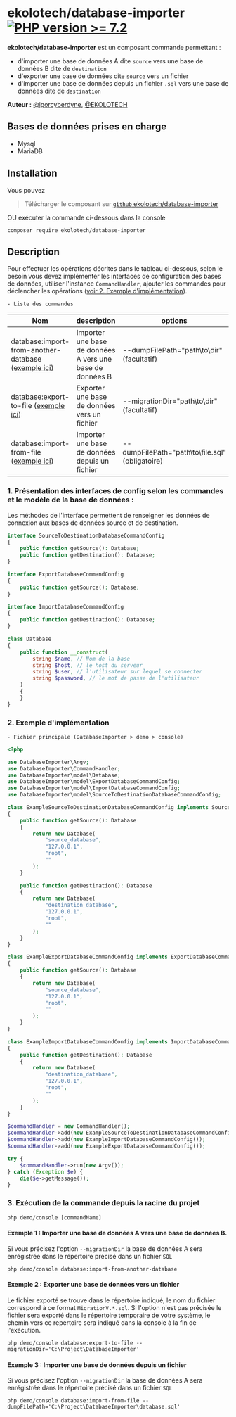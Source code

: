 # ekolotech/database-importer [![PHP version >= 7.2](https://github.com/igorcyberdyne/DatabaseImporter)](https://www.php.net/releases/7_2_0.php)

**ekolotech/database-importer** est un composant commande permettant :
- d'importer une base de données A dite `source` vers une base de données B dite de `destination`
- d'exporter une base de données dite `source` vers un fichier
- d'importer une base de données depuis un fichier `.sql` vers une base de données dite de `destination`

**Auteur :** [@igorcyberdyne](https://github.com/igorcyberdyne), [@EKOLOTECH](https://ekolotech.fr)

## Bases de données prises en charge
- Mysql
- MariaDB

## Installation
Vous pouvez
> Télécharger le composant sur [`github` ekolotech/database-importer](https://github.com/igorcyberdyne/DatabaseImporter.git)

OU exécuter la commande ci-dessous dans la console

    composer require ekolotech/database-importer


## Description
Pour effectuer les opérations décrites dans le tableau ci-dessous, selon le besoin vous devez implémenter 
les interfaces de configuration des bases de données, utiliser l'instance `CommandHandler`, ajouter les commandes pour déclencher les opérations
([voir 2. Exemple d'implémentation](#implementation-example)).


`- Liste des commandes`

| Nom                                                                                  | description                                                | options                                         | Interface de config                        |
|--------------------------------------------------------------------------------------|------------------------------------------------------------|-------------------------------------------------|--------------------------------------------|
| database:import-from-another-database ([exemple ici](#import-from-another-database)) | Importer une  base de données A vers une base de données B | --dumpFilePath="path\to\dir" (facultatif)       | `SourceToDestinationDatabaseCommandConfig` |
| database:export-to-file ([exemple ici](#export-to-file))                             | Exporter une base de données    vers un fichier            | --migrationDir="path\to\dir" (facultatif)       | `ExportDatabaseCommandConfig`              |
| database:import-from-file ([exemple ici](#import-from-file))                         | Importer une base de données depuis un fichier             | --dumpFilePath="path\to\file.sql" (obligatoire) | `ImportDatabaseCommandConfig`              |


### 1. Présentation des interfaces de config selon les commandes et le modèle de la base de données :
Les méthodes de l'interface permettent de renseigner les données de connexion aux bases de données source et de destination.

```php
interface SourceToDestinationDatabaseCommandConfig
{
    public function getSource(): Database;
    public function getDestination(): Database;
}

interface ExportDatabaseCommandConfig
{
    public function getSource(): Database;
}

interface ImportDatabaseCommandConfig
{
    public function getDestination(): Database;
}
```

```php
class Database
{
    public function __construct(
        string $name, // Nom de la base
        string $host, // le host du serveur
        string $user, // l'utilisateur sur lequel se connecter
        string $password, // le mot de passe de l'utilisateur
    )
    {
    }
}
```

### <a id="implementation-example"></a> 2. Exemple d'implémentation
`- Fichier principale (DatabaseImporter > demo > console)`

```php
<?php

use DatabaseImporter\Argv;
use DatabaseImporter\CommandHandler;
use DatabaseImporter\model\Database;
use DatabaseImporter\model\ExportDatabaseCommandConfig;
use DatabaseImporter\model\ImportDatabaseCommandConfig;
use DatabaseImporter\model\SourceToDestinationDatabaseCommandConfig;

class ExampleSourceToDestinationDatabaseCommandConfig implements SourceToDestinationDatabaseCommandConfig
{
    public function getSource(): Database
    {
        return new Database(
            "source_database",
            "127.0.0.1",
            "root",
            ""
        );
    }

    public function getDestination(): Database
    {
        return new Database(
            "destination_database",
            "127.0.0.1",
            "root",
            ""
        );
    }
}

class ExampleExportDatabaseCommandConfig implements ExportDatabaseCommandConfig
{
    public function getSource(): Database
    {
        return new Database(
            "source_database",
            "127.0.0.1",
            "root",
            ""
        );
    }
}

class ExampleImportDatabaseCommandConfig implements ImportDatabaseCommandConfig
{
    public function getDestination(): Database
    {
        return new Database(
            "destination_database",
            "127.0.0.1",
            "root",
            ""
        );
    }
}

$commandHandler = new CommandHandler();
$commandHandler->add(new ExampleSourceToDestinationDatabaseCommandConfig());
$commandHandler->add(new ExampleImportDatabaseCommandConfig());
$commandHandler->add(new ExampleExportDatabaseCommandConfig());

try {
    $commandHandler->run(new Argv());
} catch (Exception $e) {
    die($e->getMessage());
}
```

### 3. Exécution de la commande depuis la racine du projet

    php demo/console [commandName]


#### <a id="import-from-another-database"></a> Exemple 1 : Importer une base de données A vers une base de données B.

Si vous précisez l'option `--migrationDir` la base de données A sera enrégistrée dans le répertoire précisé dans un fichier `SQL`

    php demo/console database:import-from-another-database

#### <a id="export-to-file"></a> Exemple 2 : Exporter une base de données vers un fichier

Le fichier exporté se trouve dans le répertoire indiqué, le nom du fichier correspond à ce format `MigrationV.*.sql`.
Si l'option n'est pas précisée le fichier sera exporté dans le répertoire temporaire de votre système,
le chemin vers ce repertoire sera indiqué dans la console à la fin de l'exécution.

    php demo/console database:export-to-file --migrationDir='C:\Project\DatabaseImporter'


#### <a id="import-from-file"></a> Exemple 3 : Importer une base de données depuis un fichier

Si vous précisez l'option `--migrationDir` la base de données A sera enrégistrée dans le répertoire précisé dans un fichier `SQL`

    php demo/console database:import-from-file --dumpFilePath='C:\Project\DatabaseImporter\database.sql'
